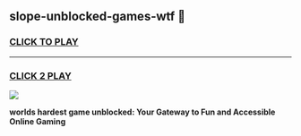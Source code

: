 
## slope-unblocked-games-wtf 👋
<h3>
<a href="https://premium.freeplayer.one?title=slope-unblocked-games-wtf&ref=14F">CLICK TO PLAY</a></h3>
<hr>

<h3>
<a href="https://premium.freeplayer.one?title=slope-unblocked-games-wtf&ref=14F">CLICK 2 PLAY</a>
  
</h3>

<a href="https://premium.freeplayer.one?title=slope-unblocked-games-wtf&ref=12F/"><img src="https://clearcache.store/games.png"></a>


**worlds hardest game unblocked: Your Gateway to Fun and Accessible Online Gaming**
